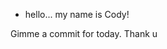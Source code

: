 - hello...
my name is Cody!
<!---
im cold...
now im warm:)
<!---
CodyGant/CodyGant is a ✨ special ✨ repository because its `README.md` (this file) appears on your GitHub profile.
You can click the Preview link to take a look at your changes.
--->
Gimme a commit for today. Thank u
